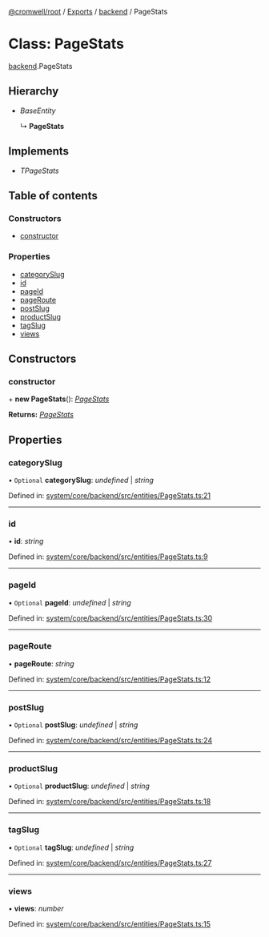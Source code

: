 [@cromwell/root](../README.md) / [Exports](../modules.md) / [backend](../modules/backend.md) / PageStats

# Class: PageStats

[backend](../modules/backend.md).PageStats

## Hierarchy

* *BaseEntity*

  ↳ **PageStats**

## Implements

* *TPageStats*

## Table of contents

### Constructors

- [constructor](backend.pagestats.md#constructor)

### Properties

- [categorySlug](backend.pagestats.md#categoryslug)
- [id](backend.pagestats.md#id)
- [pageId](backend.pagestats.md#pageid)
- [pageRoute](backend.pagestats.md#pageroute)
- [postSlug](backend.pagestats.md#postslug)
- [productSlug](backend.pagestats.md#productslug)
- [tagSlug](backend.pagestats.md#tagslug)
- [views](backend.pagestats.md#views)

## Constructors

### constructor

\+ **new PageStats**(): [*PageStats*](backend.pagestats.md)

**Returns:** [*PageStats*](backend.pagestats.md)

## Properties

### categorySlug

• `Optional` **categorySlug**: *undefined* \| *string*

Defined in: [system/core/backend/src/entities/PageStats.ts:21](https://github.com/CromwellCMS/Cromwell/blob/b0001b2/system/core/backend/src/entities/PageStats.ts#L21)

___

### id

• **id**: *string*

Defined in: [system/core/backend/src/entities/PageStats.ts:9](https://github.com/CromwellCMS/Cromwell/blob/b0001b2/system/core/backend/src/entities/PageStats.ts#L9)

___

### pageId

• `Optional` **pageId**: *undefined* \| *string*

Defined in: [system/core/backend/src/entities/PageStats.ts:30](https://github.com/CromwellCMS/Cromwell/blob/b0001b2/system/core/backend/src/entities/PageStats.ts#L30)

___

### pageRoute

• **pageRoute**: *string*

Defined in: [system/core/backend/src/entities/PageStats.ts:12](https://github.com/CromwellCMS/Cromwell/blob/b0001b2/system/core/backend/src/entities/PageStats.ts#L12)

___

### postSlug

• `Optional` **postSlug**: *undefined* \| *string*

Defined in: [system/core/backend/src/entities/PageStats.ts:24](https://github.com/CromwellCMS/Cromwell/blob/b0001b2/system/core/backend/src/entities/PageStats.ts#L24)

___

### productSlug

• `Optional` **productSlug**: *undefined* \| *string*

Defined in: [system/core/backend/src/entities/PageStats.ts:18](https://github.com/CromwellCMS/Cromwell/blob/b0001b2/system/core/backend/src/entities/PageStats.ts#L18)

___

### tagSlug

• `Optional` **tagSlug**: *undefined* \| *string*

Defined in: [system/core/backend/src/entities/PageStats.ts:27](https://github.com/CromwellCMS/Cromwell/blob/b0001b2/system/core/backend/src/entities/PageStats.ts#L27)

___

### views

• **views**: *number*

Defined in: [system/core/backend/src/entities/PageStats.ts:15](https://github.com/CromwellCMS/Cromwell/blob/b0001b2/system/core/backend/src/entities/PageStats.ts#L15)
